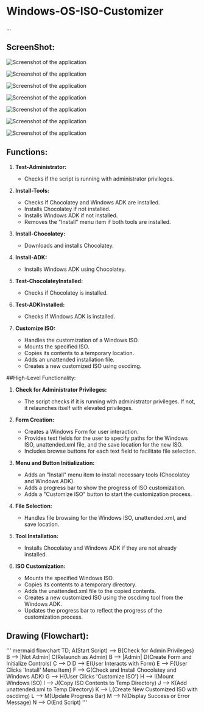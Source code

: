 # Windows-OS-ISO-Customizer
...

## ScreenShot:

![Screenshot of the application](https://github.com/Earljohn25/Windows-OS-ISO-Customizer/raw/main/ScreenShot/project_1.0.png)

![Screenshot of the application](https://github.com/Earljohn25/Windows-OS-ISO-Customizer/raw/main/ScreenShot/1.png)

![Screenshot of the application](https://github.com/Earljohn25/Windows-OS-ISO-Customizer/raw/main/ScreenShot/2.png)

![Screenshot of the application](https://github.com/Earljohn25/Windows-OS-ISO-Customizer/raw/main/ScreenShot/3.png)

![Screenshot of the application](https://github.com/Earljohn25/Windows-OS-ISO-Customizer/raw/main/ScreenShot/4.png)

![Screenshot of the application](https://github.com/Earljohn25/Windows-OS-ISO-Customizer/raw/main/ScreenShot/5.png)

![Screenshot of the application](https://github.com/Earljohn25/Windows-OS-ISO-Customizer/raw/main/ScreenShot/6.png)

## Functions:

1. **Test-Administrator:**
   - Checks if the script is running with administrator privileges.

2. **Install-Tools:**
   - Checks if Chocolatey and Windows ADK are installed.
   - Installs Chocolatey if not installed.
   - Installs Windows ADK if not installed.
   - Removes the "Install" menu item if both tools are installed.

3. **Install-Chocolatey:**
   - Downloads and installs Chocolatey.

4. **Install-ADK:**
   - Installs Windows ADK using Chocolatey.

5. **Test-ChocolateyInstalled:**
   - Checks if Chocolatey is installed.

6. **Test-ADKInstalled:**
   - Checks if Windows ADK is installed.

7. **Customize ISO:**
   - Handles the customization of a Windows ISO.
   - Mounts the specified ISO.
   - Copies its contents to a temporary location.
   - Adds an unattended installation file.
   - Creates a new customized ISO using oscdimg.

##High-Level Functionality:

1. **Check for Administrator Privileges:**
   - The script checks if it is running with administrator privileges. If not, it relaunches itself with elevated privileges.

2. **Form Creation:**
   - Creates a Windows Form for user interaction.
   - Provides text fields for the user to specify paths for the Windows ISO, unattended.xml file, and the save location for the new ISO.
   - Includes browse buttons for each text field to facilitate file selection.

3. **Menu and Button Initialization:**
   - Adds an "Install" menu item to install necessary tools (Chocolatey and Windows ADK).
   - Adds a progress bar to show the progress of ISO customization.
   - Adds a "Customize ISO" button to start the customization process.

4. **File Selection:**
   - Handles file browsing for the Windows ISO, unattended.xml, and save location.

5. **Tool Installation:**
   - Installs Chocolatey and Windows ADK if they are not already installed.

6. **ISO Customization:**
   - Mounts the specified Windows ISO.
   - Copies its contents to a temporary directory.
   - Adds the unattended.xml file to the copied contents.
   - Creates a new customized ISO using the oscdimg tool from the Windows ADK.
   - Updates the progress bar to reflect the progress of the customization process.

## Drawing (Flowchart):
'''
mermaid
flowchart TD;
    A(Start Script) --> B{Check for Admin Privileges}
    B --> |Not Admin| C(Relaunch as Admin)
    B --> |Admin| D(Create Form and Initialize Controls)
    C --> D
    D --> E(User Interacts with Form)
    E --> F{User Clicks 'Install' Menu Item}
    F --> G(Check and Install Chocolatey and Windows ADK)
    G --> H{User Clicks 'Customize ISO'}
    H --> I(Mount Windows ISO)
    I --> J(Copy ISO Contents to Temp Directory)
    J --> K(Add unattended.xml to Temp Directory)
    K --> L(Create New Customized ISO with oscdimg)
    L --> M(Update Progress Bar)
    M --> N(Display Success or Error Message)
    N --> O(End Script)
'''
